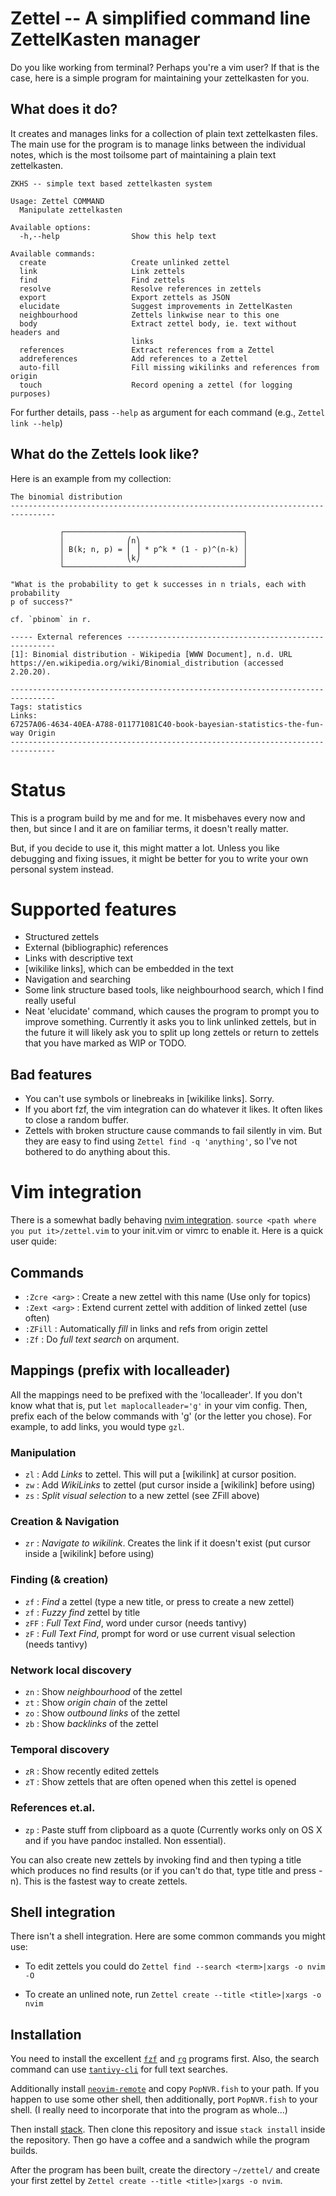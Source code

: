 # Zettel -- A simplified command line ZettelKasten manager

Do you like working from terminal? Perhaps you're a vim user?
If that is the case, here is a simple program for maintaining 
your zettelkasten for you.

## What does it do?

It creates and manages links for a collection of plain text
zettelkasten files. The main use for the program is to manage
links between the individual notes, which is the most toilsome
part of maintaining a plain text zettelkasten.

```
ZKHS -- simple text based zettelkasten system

Usage: Zettel COMMAND
  Manipulate zettelkasten

Available options:
  -h,--help                Show this help text

Available commands:
  create                   Create unlinked zettel
  link                     Link zettels
  find                     Find zettels
  resolve                  Resolve references in zettels
  export                   Export zettels as JSON
  elucidate                Suggest improvements in ZettelKasten
  neighbourhood            Zettels linkwise near to this one
  body                     Extract zettel body, ie. text without headers and
                           links
  references               Extract references from a Zettel
  addreferences            Add references to a Zettel
  auto-fill                Fill missing wikilinks and references from origin
  touch                    Record opening a zettel (for logging purposes)
```

For further details, pass `--help` as argument for each command (e.g., `Zettel link --help`)

## What do the Zettels look like?

Here is an example from my collection:

```
The binomial distribution
--------------------------------------------------------------------------------

           ┌────────────────────────────────────────┐
           │              ⎛n⎞                       │
           │ B(k; n, p) = ⎜ ⎟ * p^k * (1 - p)^(n-k) │
           │              ⎝k⎠                       │
           └────────────────────────────────────────┘

"What is the probability to get k successes in n trials, each with probability
p of success?"

cf. `pbinom` in r.

----- External references ------------------------------------------------------
[1]: Binomial distribution - Wikipedia [WWW Document], n.d. URL https://en.wikipedia.org/wiki/Binomial_distribution (accessed 2.20.20).

--------------------------------------------------------------------------------
Tags: statistics
Links: 
67257A06-4634-40EA-A788-011771081C40-book-bayesian-statistics-the-fun-way Origin
--------------------------------------------------------------------------------
```



# Status

This is a program build by me and for me. It misbehaves every now and then,
but since I and it are on familiar terms, it doesn't really matter.

But, if you decide to use it, this might matter a lot. Unless you like
debugging and fixing issues, it might be better for you to write your
own personal system instead.

# Supported features

* Structured zettels
* External (bibliographic) references
* Links with descriptive text
* [wikilike links], which can be embedded in the text
* Navigation and searching
* Some link structure based tools, like neighbourhood search, which
  I find really useful
* Neat 'elucidate' command, which causes the program to prompt you to
  improve something. Currently it asks you to link unlinked zettels, but
  in the future it will likely ask you to split up long zettels or 
  return to zettels that you have marked as WIP or TODO.

## Bad features

* You can't use symbols or linebreaks in [wikilike links]. Sorry.
* If you abort fzf, the vim integration can do whatever it likes.
  It often likes to close a random buffer.
* Zettels with broken structure cause commands to fail silently in
  vim. But they are easy to find using `Zettel find -q 'anything'`,
  so I've not bothered to do anything about this.

# Vim integration

There is a somewhat badly behaving [nvim integration](zettel.vim). 
`source <path where you put it>/zettel.vim` to your init.vim or vimrc to
enable it. Here is a quick user quide:

## Commands

* `:Zcre <arg>`  : Create a new zettel with this name (Use only for topics)
* `:Zext <arg>`  : Extend current zettel with addition of linked zettel (use often)
* `:ZFill` : Automatically *fill* in links and refs from origin zettel
* `:Zf`    : Do *full text search* on arqument. 

## Mappings (prefix with localleader)

All the mappings need to be prefixed with the 'localleader'. If you don't
know what that is, put `let maplocalleader='g'` in your vim config. Then,
prefix each of the below commands with 'g' (or the letter you chose).
For example, to add links, you would type `gzl`.
    
### Manipulation

* `zl`    : Add *Links* to zettel. This will put a [wikilink] at cursor position.
* `zw`    : Add *WikiLinks* to zettel (put cursor inside a [wikilink] before using)
* `zs`    : *Split visual selection* to a new zettel (see ZFill above)

### Creation & Navigation

* `zr`    : *Navigate to wikilink*. Creates the link if it doesn't
            exist (put cursor inside a [wikilink] before using)

### Finding (& creation)

* `zf`    : *Find* a zettel (type a new title, or press <ctrl-n> to 
        create a new zettel)
* `zf`    : *Fuzzy find* zettel by title
* `zFF`   : *Full Text Find*, word under cursor (needs tantivy)
* `zF`    : *Full Text Find*, prompt for word or use current visual selection (needs tantivy)
            
### Network local discovery 

* `zn`    : Show *neighbourhood* of the zettel
* `zt`    : Show *origin chain* of the zettel
* `zo`    : Show *outbound links* of the zettel
* `zb`    : Show *backlinks* of the zettel

### Temporal discovery

* `zR`    : Show recently edited zettels
* `zT`    : Show zettels that are often opened when this zettel is opened  


### References et.al.

* `zp`    : Paste stuff from clipboard as a quote (Currently works only on OS X
            and if you have pandoc installed. Non essential).

You can also create new zettels by invoking find and then typing a title which
produces no find results (or if you can't do that, type title and press <ctrl>-n).
This is the fastest way to create zettels.

## Shell integration

There isn't a shell integration. Here are some common commands
you might use:

* To edit zettels you could do `Zettel find --search <term>|xargs -o nvim -O`

* To create an unlined note, run `Zettel create --title <title>|xargs -o nvim`

## Installation

You need to install the excellent [`fzf`](https://github.com/junegunn/fzf) and
[`rg`](https://github.com/BurntSushi/ripgrep) programs first.  Also, the search
command can use [`tantivy-cli`](https://github.com/tantivy-search/tantivy-cli)
for full text searches.

Additionally install [`neovim-remote`](https://github.com/mhinz/neovim-remote) and
copy `PopNVR.fish` to your path. If you happen to use some other shell, then additionally,
port `PopNVR.fish` to your shell. (I really need to incorporate that into the program as whole...)

Then install
[stack](https://docs.haskellstack.org/en/stable/install_and_upgrade/). Then
clone this repository and issue `stack install` inside the repository. Then go
have a coffee and a sandwich while the program builds.

After the program has been built, create the directory `~/zettel/` and
create your first zettel by `Zettel create --title <title>|xargs -o nvim`.

